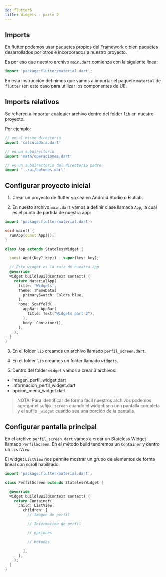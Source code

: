 ```yaml
---
id: flutter6
title: Widgets - parte 2
---
```


## Imports

En flutter podemos usar paquetes propios del Framework o bien paquetes desarrollados por otros e incorporados a nuestro proyecto.

Es por eso que nuestro archivo `main.dart` comienza con la siguiente linea:

```dart
import 'package:flutter/material.dart';
```

En esta instrucción definimos que vamos a importar el paquete `material` de `flutter` (en este caso para utilizar los componentes de UI).

## Imports relativos

Se refieren a importar cualquier archivo dentro del folder `lib` en nuestro proyecto.

Por ejemplo:

```dart
// en el mismo directorio
import 'calculadora.dart'

// en un subdirectorio
import 'math/operaciones.dart'

// en un subdirectorio del directorio padre
import '../ui/botones.dart'
```

## Configurar proyecto inicial

1. Crear un proyecto de flutter ya sea en Android Studio o Flutlab.

2. En nuesto archivo `main.dart` vamos a definir clase llamada `App`, la cual es el punto de partida de nuestra app:

```dart
import 'package:flutter/material.dart';

void main() {
  runApp(const App());
}

class App extends StatelessWidget {

  const App({Key? key}) : super(key: key);

  // Este widget es la raiz de nuestra app
  @override
  Widget build(BuildContext context) {
    return MaterialApp(
      title: 'Widgets',
      theme: ThemeData(
        primarySwatch: Colors.blue,
      ),
      home: Scaffold(
        appBar: AppBar(
          title: Text("Widgets part 2"),
        ),
        body: Container(),
      ),
    );
  }
}
```

3. En el folder `lib` creamos un archivo llamado `perfil_screen.dart`.

4. En el folder `lib` creamos un folder llamado `widgets`.

5. Dentro del folder `widget` vamos a crear 3 archivos:

  * imagen_perfil_widget.dart
  * informacion_perfil_widget.dart
  * opcion_menu_widget.dart

> NOTA: Para identificar de forma fácil nuestros archivos podemos agregar el sufijo `_screen` cuando el widget sea una pantalla completa y el sufijo `_widget` cuando sea una porción de la pantalla.

## Configurar pantalla principal

En el archivo `perfil_screen.dart` vamos a crear un Stateless Widget llamado `PerfilScreen`. En el método build tendremos un `Container` y dentro un `ListView`.

El widget `ListView` nos permite mostrar un grupo de elementos de forma lineal con scroll habilitado.

```dart
import 'package:flutter/material.dart';

class PerfilScreen extends StatelessWidget {

  @override
  Widget build(BuildContext context) {
    return Container(
      child: ListView(
        children: [
          // Imagen de perfil

          // Informacion de perfil

          // opciones

          // botones

        ],
      ),
    );
  }
}

```
